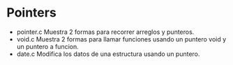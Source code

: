 # Pointers

- pointer.c Muestra 2 formas para recorrer arreglos y punteros.
- void.c    Muestra 2 formas para llamar funciones usando un puntero void
            y un puntero a funcion.
- date.c    Modifica los datos de una estructura usando un puntero.
